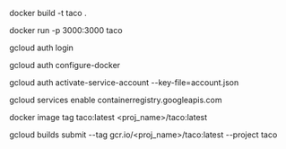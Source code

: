 docker build -t taco .

docker run -p 3000:3000 taco

gcloud auth login

gcloud auth configure-docker

gcloud auth activate-service-account --key-file=account.json

gcloud services enable containerregistry.googleapis.com

docker image tag taco:latest <proj_name>/taco:latest

gcloud builds submit --tag gcr.io/<proj_name>/taco:latest --project taco
